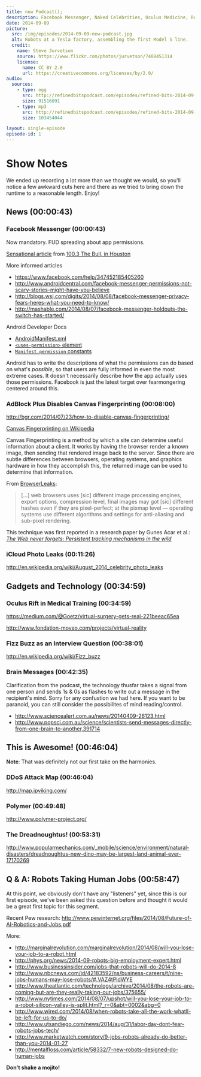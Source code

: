 ```yaml
---
title: new Podcast();
description: Facebook Messenger, Naked Celebrities, Oculus Medicine, Robots Taking Human Jobs.
date: 2014-09-09
picture:
  src: /img/episodes/2014-09-09-new-podcast.jpg
  alt: Robots at a Tesla factory, assembling the first Model S line.
  credit:
    name: Steve Jurvetson
    source: https://www.flickr.com/photos/jurvetson/7408451314
    license:
      name: CC BY 2.0
      url: https://creativecommons.org/licenses/by/2.0/
audio:
  sources:
    - type: ogg
      src: http://refinedbitspodcast.com/episodes/refined-bits-2014-09-09-new-podcast.ogg
      size: 91516091
    - type: mp3
      src: http://refinedbitspodcast.com/episodes/refined-bits-2014-09-09-new-podcast.mp3
      size: 103454044

layout: single-episode
episode-id: 1
---
```


# Show Notes

We ended up recording a lot more than we thought we would, so you'll notice a few awkward cuts here and there as we tried to bring down the runtime to a reasonable length. Enjoy!

## News (00:00:43)

### Facebook Messenger (00:00:43)

Now mandatory. FUD spreading about app permissions.

[Sensational article](http://thebull.cbslocal.com/2014/08/07/facebook-crosses-the-line-with-new-facebook-messenger-app/) from [100.3 The Bull, in Houston](http://thebull.cbslocal.com/)

More informed articles

 * <https://www.facebook.com/help/347452185405260>
 * <http://www.androidcentral.com/facebook-messenger-permissions-not-scary-stories-might-have-you-believe>
 * <http://blogs.wsj.com/digits/2014/08/08/facebook-messenger-privacy-fears-heres-what-you-need-to-know/>
 * <http://mashable.com/2014/08/07/facebook-messenger-holdouts-the-switch-has-started/>

Android Developer Docs

 * [AndroidManifest.xml](http://developer.android.com/guide/topics/manifest/manifest-intro.html)
 * [`<uses-permission>` element](http://developer.android.com/guide/topics/manifest/uses-permission-element.html)
 * [`Manifest.permission` constants](http://developer.android.com/reference/android/Manifest.permission.html)

Android has to write the descriptions of what the permissions can do based on what's *possible*, so that users are fully informed in even the most extreme cases. It doesn't necessarily describe how the app actually uses those permissions. Facebook is just the latest target over fearmongering centered around this.

### AdBlock Plus Disables Canvas Fingerprinting (00:08:00)

<http://bgr.com/2014/07/23/how-to-disable-canvas-fingerprinting/>

[Canvas Fingerprinting on Wikipedia](http://en.wikipedia.org/wiki/Canvas_fingerprinting)

Canvas Fingerprinting is a method by which a site can determine useful information about a client. It works by having the browser render a known image, then sending that rendered image back to the server. Since there are subtle differences between browsers, operating systems, and graphics hardware in how they accomplish this, the returned image can be used to determine that information.

From [BrowserLeaks](https://www.browserleaks.com/canvas):

> [...] web browsers uses [sic] different image processing engines, export options, compression level, final images may got [sic] different hashes even if they are pixel-perfect; at the pixmap level — operating systems use different algorithms and settings for anti-aliasing and sub-pixel rendering.

This technique was first reported in a research paper by Gunes Acar et al.: [*The Web never forgets:
Persistent tracking mechanisms in the wild*](https://securehomes.esat.kuleuven.be/~gacar/persistent/the_web_never_forgets.pdf)

### iCloud Photo Leaks (00:11:26)

<http://en.wikipedia.org/wiki/August_2014_celebrity_photo_leaks>

## Gadgets and Technology (00:34:59)

### Oculus Rift in Medical Training (00:34:59)

<https://medium.com/@Goetz/virtual-surgery-gets-real-221beeac65ea>

<http://www.fondation-moveo.com/projects/virtual-reality>

### Fizz Buzz as an Interview Question (00:38:01)

<http://en.wikipedia.org/wiki/Fizz_buzz>

### Brain Messages (00:42:35)

Clarification from the podcast, the technology thusfar takes a signal from one person and sends 1s & 0s as flashes to write out a message in the recipient's mind. Sorry for any confustion we had here. If you want to be paranoid, you can still consider the possibilites of mind reading/control.

 * <http://www.sciencealert.com.au/news/20140409-26123.html>
 * <http://www.popsci.com.au/science/scientists-send-messages-directly-from-one-brain-to-another,391714>

## This is Awesome! (00:46:04)

**Note**: That was definitely not our first take on the harmonies.

### DDoS Attack Map (00:46:04)

<http://map.ipviking.com/>

### Polymer (00:49:48)

<http://www.polymer-project.org/>

### The Dreadnoughtus! (00:53:31)

<http://www.popularmechanics.com/_mobile/science/environment/natural-disasters/dreadnoughtus-new-dino-may-be-largest-land-animal-ever-17170269>

## Q & A: Robots Taking Human Jobs (00:58:47)

At this point, we obviously don't have any "listeners" yet, since this is our first episode, we've been asked this question before and thought it would be a great first topic for this segment.

Recent Pew research: <http://www.pewinternet.org/files/2014/08/Future-of-AI-Robotics-and-Jobs.pdf>

More:

 * <http://marginalrevolution.com/marginalrevolution/2014/08/will-you-lose-your-job-to-a-robot.html>
 * <http://phys.org/news/2014-09-robots-big-employment-expert.html>
 * <http://www.businessinsider.com/jobs-that-robots-will-do-2014-8>
 * <http://www.nbcnews.com/id/42183592/ns/business-careers/t/nine-jobs-humans-may-lose-robots/#.VAZ4tPldWYE>
 * <http://www.theatlantic.com/technology/archive/2014/08/the-robots-are-coming-but-are-they-really-taking-our-jobs/375655/>
 * <http://www.nytimes.com/2014/08/07/upshot/will-you-lose-your-job-to-a-robot-silicon-valley-is-split.html?_r=0&abt=0002&abg=0>
 * <http://www.wired.com/2014/08/when-robots-take-all-the-work-whatll-be-left-for-us-to-do/>
 * <http://www.utsandiego.com/news/2014/aug/31/labor-day-dont-fear-robots-jobs-tech/>
 * <http://www.marketwatch.com/story/9-jobs-robots-already-do-better-than-you-2014-01-27>
 * <http://mentalfloss.com/article/58332/7-new-robots-designed-do-human-jobs>

**Don't shake a mojito!**

